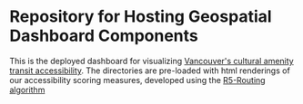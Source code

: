 # Repository for Hosting Geospatial Dashboard Components

This is the deployed dashboard for visualizing [Vancouver's cultural amenity transit accessibility](https://github.com/lukavuko/High-Performing-Approach-to-Computing-Urban-Transit-Accessibility). The directories are pre-loaded with html renderings of our accessibility scoring measures, developed using the [R5-Routing algorithm](https://ipeagit.github.io/r5r/)
